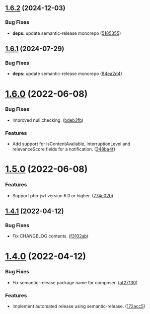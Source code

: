 ## [1.6.2](https://git.zsinfo.nl/Zandor300/apnsframework/compare/v1.6.1...v1.6.2) (2024-12-03)


### Bug Fixes

* **deps:** update semantic-release monorepo ([5185355](https://git.zsinfo.nl/Zandor300/apnsframework/commit/518535518a271a6f3ea0c3997e4baa7dffcc1f42))

## [1.6.1](https://git.zsinfo.nl/Zandor300/apnsframework/compare/v1.6.0...v1.6.1) (2024-07-29)


### Bug Fixes

* **deps:** update semantic-release monorepo ([84ea2d4](https://git.zsinfo.nl/Zandor300/apnsframework/commit/84ea2d49523d071e7df2161d95804270d39901d1))

# [1.6.0](https://git.zsinfo.nl/Zandor300/apnsframework/compare/v1.5.0...v1.6.0) (2022-06-08)


### Bug Fixes

* Improved null checking. ([bdeb3fb](https://git.zsinfo.nl/Zandor300/apnsframework/commit/bdeb3fb713f9eb19fcc58c615bb1e6bf5fbd008f))


### Features

* Add support for isContentAvailable, interruptionLevel and relevanceScore fields for a notification. ([348ba4f](https://git.zsinfo.nl/Zandor300/apnsframework/commit/348ba4f740cbe55f099f28d21e8bb91bf0a5abd0))

# [1.5.0](https://git.zsinfo.nl/Zandor300/apnsframework/compare/v1.4.1...v1.5.0) (2022-06-08)


### Features

* Support php-jwt version 6.0 or higher. ([774c02b](https://git.zsinfo.nl/Zandor300/apnsframework/commit/774c02b734831a578a8cf733c15d0db102a5ac74))

## [1.4.1](https://git.zsinfo.nl/Zandor300/apnsframework/compare/v1.4.0...v1.4.1) (2022-04-12)


### Bug Fixes

* Fix CHANGELOG contents. ([f3102ab](https://git.zsinfo.nl/Zandor300/apnsframework/commit/f3102ab220843ed879a553d61b0263f78900fa3d))

# [1.4.0](https://git.zsinfo.nl/Zandor300/apnsframework/compare/v1.3.3...v1.4.0) (2022-04-12)


### Bug Fixes

* Fix semantic-release package name for composer. ([af27130](https://git.zsinfo.nl/Zandor300/apnsframework/commit/af2713084f004768acfadc2b2af499db79ae1d6d))


### Features

* Implement automated release using semantic-release. ([172acc5](https://git.zsinfo.nl/Zandor300/apnsframework/commit/172acc566964141103bf21136d55ad8341a99fd5))
